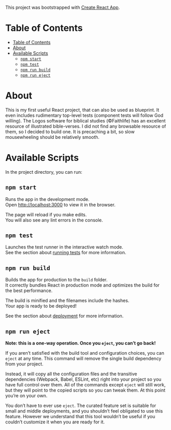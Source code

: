 This project was bootstrapped with [Create React App](https://github.com/facebookincubator/create-react-app).

# Table of Contents

- [Table of Contents](#table-of-contents)
- [About](#about)
- [Available Scripts](#available-scripts)
    - [`npm start`](#`npm-start`)
    - [`npm test`](#`npm-test`)
    - [`npm run build`](#`npm-run-build`)
    - [`npm run eject`](#`npm-run-eject`)

# About

This is my first useful React project, that can also be used as blueprint. It even includes rudimentary top-level tests (component tests will follow God willing). 
The Logos software for biblical studies (©Faithlife) has an excellent resource of illustrated bible-verses. I did not find any browsable resource of them, so I decided to build one. It is precaching a bit, so slow mousewheeling should be relatively smooth.

# Available Scripts

In the project directory, you can run:

## `npm start`

Runs the app in the development mode.<br>
Open [http://localhost:3000](http://localhost:3000) to view it in the browser.

The page will reload if you make edits.<br>
You will also see any lint errors in the console.

## `npm test`

Launches the test runner in the interactive watch mode.<br>
See the section about [running tests](#running-tests) for more information.

## `npm run build`

Builds the app for production to the `build` folder.<br>
It correctly bundles React in production mode and optimizes the build for the best performance.

The build is minified and the filenames include the hashes.<br>
Your app is ready to be deployed!

See the section about [deployment](#deployment) for more information.

## `npm run eject`

**Note: this is a one-way operation. Once you `eject`, you can’t go back!**

If you aren’t satisfied with the build tool and configuration choices, you can `eject` at any time. This command will remove the single build dependency from your project.

Instead, it will copy all the configuration files and the transitive dependencies (Webpack, Babel, ESLint, etc) right into your project so you have full control over them. All of the commands except `eject` will still work, but they will point to the copied scripts so you can tweak them. At this point you’re on your own.

You don’t have to ever use `eject`. The curated feature set is suitable for small and middle deployments, and you shouldn’t feel obligated to use this feature. However we understand that this tool wouldn’t be useful if you couldn’t customize it when you are ready for it.
